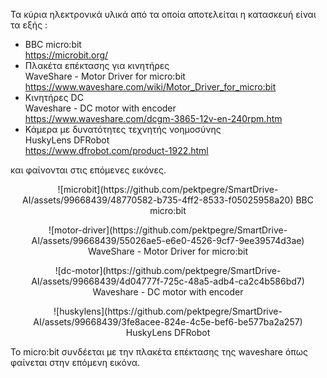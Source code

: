 Τα κύρια ηλεκτρονικά υλικά από τα οποία αποτελείται η κατασκευή είναι τα εξής :
- BBC micro:bit\
https://microbit.org/
- Πλακέτα επέκτασης για κινητήρες\
WaveShare - Motor Driver for micro:bit\
https://www.waveshare.com/wiki/Motor_Driver_for_micro:bit
- Κινητήρες DC\
Waveshare - DC motor with encoder\
https://www.waveshare.com/dcgm-3865-12v-en-240rpm.htm
- Κάμερα με δυνατότητες τεχνητής νοημοσύνης\
HuskyLens DFRobot\
https://www.dfrobot.com/product-1922.html

και φαίνονται στις επόμενες εικόνες.

<p style="text-align: center;">
![microbit](https://github.com/pektpegre/SmartDrive-AI/assets/99668439/48770582-b735-4ff2-8533-f05025958a20)
BBC micro:bit
</p>

<p style="text-align: center;">
![motor-driver](https://github.com/pektpegre/SmartDrive-AI/assets/99668439/55026ae5-e6e0-4526-9cf7-9ee39574d3ae)
WaveShare - Motor Driver for micro:bit
</p>

<p style="text-align: center;">
![dc-motor](https://github.com/pektpegre/SmartDrive-AI/assets/99668439/4d04777f-725c-48a5-adb4-ca2c4b586bd7)
Waveshare - DC motor with encoder
</p>

<p style="text-align: center;">
![huskylens](https://github.com/pektpegre/SmartDrive-AI/assets/99668439/3fe8acee-824e-4c5e-bef6-be577ba2a257)
HuskyLens DFRobot
</p>


Το micro:bit συνδέεται με την πλακέτα επέκτασης της waveshare όπως φαίνεται στην επόμενη εικόνα. 
